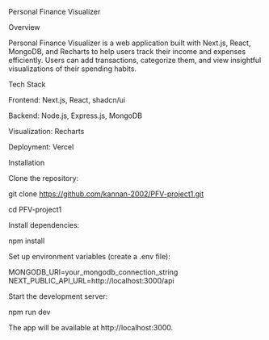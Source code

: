 Personal Finance Visualizer

Overview

Personal Finance Visualizer is a web application built with Next.js, React, MongoDB, and Recharts to help users track their income and expenses efficiently. Users can add transactions, categorize them, and view insightful visualizations of their spending habits.

Tech Stack

Frontend: Next.js, React, shadcn/ui

Backend: Node.js, Express.js, MongoDB

Visualization: Recharts

Deployment: Vercel

Installation

Clone the repository:

git clone https://github.com/kannan-2002/PFV-project1.git

cd PFV-project1

Install dependencies:

npm install

Set up environment variables (create a .env file):

MONGODB_URI=your_mongodb_connection_string
NEXT_PUBLIC_API_URL=http://localhost:3000/api

Start the development server:

npm run dev

The app will be available at http://localhost:3000.
